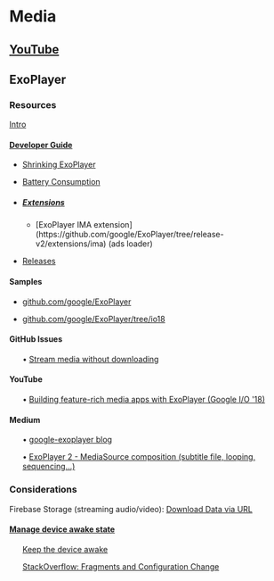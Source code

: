 # Media

## [YouTube](https://docs.google.com/document/d/1SP3mo4c4aFclQSJG4ECrCIqbrytPNm_f2LgtULTY25Y/edit)

## ExoPlayer

### Resources
[Intro](https://developer.android.com/guide/topics/media/exoplayer)

#### [Developer Guide](https://google.github.io/ExoPlayer/guide.html) 

<ul>

<li>

[Shrinking ExoPlayer](https://google.github.io/ExoPlayer/shrinking.html)
</li>

<li>

[Battery Consumption](https://google.github.io/ExoPlayer/battery-consumption.html)
</li>

<li>


##### [Extensions](https://github.com/google/ExoPlayer/tree/release-v2/extensions/)

</li>

<ul>

<li>
[ExoPlayer IMA extension](https://github.com/google/ExoPlayer/tree/release-v2/extensions/ima) (ads loader)

</li>

</ul>

<li>

[Releases](https://github.com/google/ExoPlayer/releases)

</li>

</ul>

#### Samples

<ul>
 
 <li>

 [github.com/google/ExoPlayer](https://github.com/google/ExoPlayer)

 </li>


<li>

 [github.com/google/ExoPlayer/tree/io18](https://github.com/google/ExoPlayer/tree/io18)

 </li>

 </ul>

#### GitHub Issues

<ul>

• [Stream media without downloading](https://github.com/google/ExoPlayer/issues/5028)

</ul>

#### YouTube

<ul>

• [Building feature-rich media apps with ExoPlayer (Google I/O '18)](https://www.youtube.com/watch?v=svdq1BWl4r8)

</ul>

#### Medium

<ul>

• [google-exoplayer blog](https://medium.com/google-exoplayer)

• [ExoPlayer 2 - MediaSource composition (subtitle file, looping, sequencing...)](https://medium.com/google-exoplayer/exoplayer-2-x-mediasource-composition-6c285fcbca1f)

</ul>

### Considerations

Firebase Storage (streaming audio/video): [Download Data via URL](https://firebase.google.com/docs/storage/android/download-files#download_data_via_url)

#### [Manage device awake state](https://developer.android.com/training/scheduling/)

<ul>

[Keep the device awake](https://developer.android.com/training/scheduling/wakelock)

[StackOverflow: Fragments and Configuration Change](https://stackoverflow.com/a/53908821/2253682)

</ul>